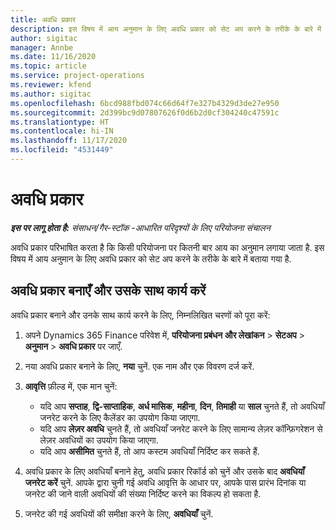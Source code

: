 ```yaml
---
title: अवधि प्रकार
description: इस विषय में आय अनुमान के लिए अवधि प्रकार को सेट अप करने के तरीके के बारे में बताया गया है.
author: sigitac
manager: Annbe
ms.date: 11/16/2020
ms.topic: article
ms.service: project-operations
ms.reviewer: kfend
ms.author: sigitac
ms.openlocfilehash: 6bcd988fbd074c66d64f7e327b4329d3de27e950
ms.sourcegitcommit: 2d399bc9d07807626f0d6b2d0cf304240c47591c
ms.translationtype: HT
ms.contentlocale: hi-IN
ms.lasthandoff: 11/17/2020
ms.locfileid: "4531449"
---
```

# <a name="period-types"></a>अवधि प्रकार

_**इस पर लागू होता है:** संसाधन/गैर-स्टॉक -आधारित परिदृश्यों के लिए परियोजना संचालन_

अवधि प्रकार परिभाषित करता है कि किसी परियोजना पर कितनी बार आय का अनुमान लगाया जाता है. इस विषय में आय अनुमान के लिए अवधि प्रकार को सेट अप करने के तरीके के बारे में बताया गया है. 

## <a name="create-and-work-with-period-types"></a>अवधि प्रकार बनाएँ और उसके साथ कार्य करें
अवधि प्रकार बनाने और उनके साथ कार्य करने के लिए, निम्नलिखित चरणों को पूरा करें:

1. अपने Dynamics 365 Finance परिवेश में, **परियोजना प्रबंधन और लेखांकन** > **सेटअप** > **अनुमान** > **अवधि प्रकार** पर जाएँ.
2. नया अवधि प्रकार बनाने के लिए, **नया** चुनें. एक नाम और एक विवरण दर्ज करें.
3. **आवृत्ति** फ़ील्ड में, एक मान चुनें:

    - यदि आप **सप्ताह**, **द्वि-साप्ताहिक**, **अर्ध मासिक**, **महीना**, **दिन**, **तिमाही** या **साल** चुनते हैं, तो अवधियाँ जनरेट करने के लिए कैलेंडर का उपयोग किया जाएगा. 
    - यदि आप **लेज़र अवधि** चुनते हैं, तो अवधियाँ जनरेट करने के लिए सामान्य लेज़र कॉन्फ़िगरेशन से लेज़र अवधियों का उपयोग किया जाएगा.
    - यदि आप **असीमित** चुनते हैं, तो आप कस्टम अवधियाँ निर्दिष्ट कर सकते हैं.
4. अवधि प्रकार के लिए अवधियाँ बनाने हेतु, अवधि प्रकार रिकॉर्ड को चुनें और उसके बाद **अवधियाँ जनरेट करें** चुनें. आपके द्वारा चुनी गई अवधि आवृत्ति के आधार पर, आपके पास प्रारंभ दिनांक या जनरेट की जाने वाली अवधियों की संख्या निर्दिष्ट करने का विकल्प हो सकता है.
5. जनरेट की गई अवधियों की समीक्षा करने के लिए, **अवधियाँ** चुनें.

